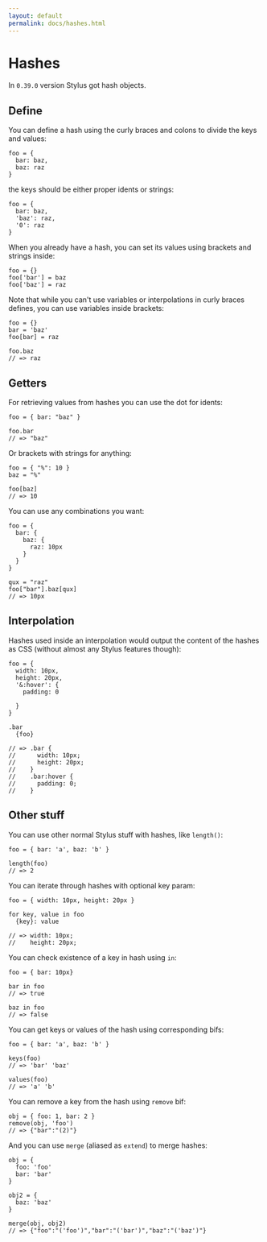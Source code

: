 ```yaml
---
layout: default
permalink: docs/hashes.html
---
```


# Hashes

In `0.39.0` version Stylus got hash objects.

## Define

You can define a hash using the curly braces and colons to divide the keys and values:

    foo = {
      bar: baz,
      baz: raz
    }

the keys should be either proper idents or strings:

    foo = {
      bar: baz,
      'baz': raz,
      '0': raz
    }

When you already have a hash, you can set its values using brackets and strings inside:

    foo = {}
    foo['bar'] = baz
    foo['baz'] = raz

Note that while you can't use variables or interpolations in curly braces defines, you can use variables inside brackets:

    foo = {}
    bar = 'baz'
    foo[bar] = raz
    
    foo.baz
    // => raz

## Getters

For retrieving values from hashes you can use the dot for idents:

    foo = { bar: "baz" }

    foo.bar
    // => "baz"

Or brackets with strings for anything:

    foo = { "%": 10 }
    baz = "%"

    foo[baz]
    // => 10

You can use any combinations you want:

    foo = {
      bar: {
        baz: {
          raz: 10px
        }
      }
    }

    qux = "raz"
    foo["bar"].baz[qux]
    // => 10px

## Interpolation

Hashes used inside an interpolation would output the content of the hashes as CSS (without almost any Stylus features though):

    foo = {
      width: 10px,
      height: 20px,
      '&:hover': {
        padding: 0

      }
    }

    .bar
      {foo}

    // => .bar {
    //      width: 10px;
    //      height: 20px;
    //    }
    //    .bar:hover {
    //      padding: 0;
    //    }

## Other stuff

You can use other normal Stylus stuff with hashes, like `length()`:

    foo = { bar: 'a', baz: 'b' }

    length(foo)
    // => 2

You can iterate through hashes with optional key param:

    foo = { width: 10px, height: 20px }

    for key, value in foo
      {key}: value

    // => width: 10px;
    //    height: 20px;

You can check existence of a key in hash using `in`:

    foo = { bar: 10px}

    bar in foo
    // => true

    baz in foo
    // => false

You can get keys or values of the hash using corresponding bifs:

    foo = { bar: 'a', baz: 'b' }

    keys(foo)
    // => 'bar' 'baz'

    values(foo)
    // => 'a' 'b'

You can remove a key from the hash using `remove` bif:

    obj = { foo: 1, bar: 2 }
    remove(obj, 'foo')
    // => {"bar":"(2)"}

And you can use `merge` (aliased as `extend`) to merge hashes:

    obj = {
      foo: 'foo'
      bar: 'bar'
    }

    obj2 = {
      baz: 'baz'
    }

    merge(obj, obj2)
    // => {"foo":"('foo')","bar":"('bar')","baz":"('baz')"}
